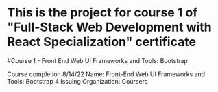 # This is the project for course 1 of "Full-Stack Web Development with React Specialization" certificate

#Course 1 - Front End Web UI Frameworks and Tools: Bootstrap

Course completion 8/14/22
Name: Front-End Web UI Frameworks and Tools: Bootstrap 4
Issuing Organization: Coursera
